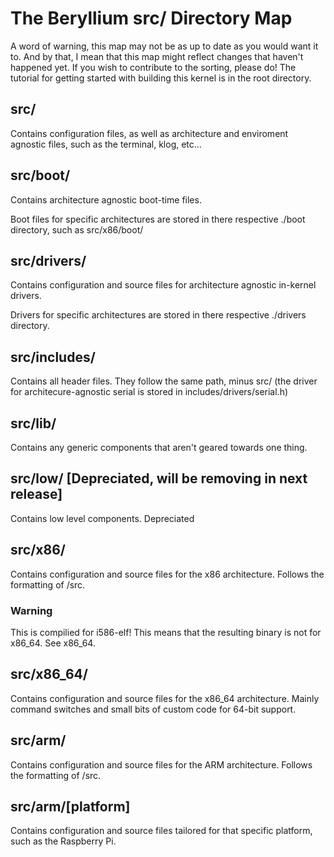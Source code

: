 The Beryllium src/ Directory Map
====================

A word of warning, this map may not be as up to date as you would want it to. And by that, I mean that this map might reflect changes that haven't happened yet. If you wish to contribute to the sorting, please do! The tutorial for getting started with building this kernel is in the root directory.

src/
---------
Contains configuration files, as well as architecture and enviroment agnostic files, such as the terminal, klog, etc...

src/boot/
---------
Contains architecture agnostic boot-time files. 

Boot files for specific architectures are stored in there respective ./boot directory, such as src/x86/boot/

src/drivers/
---------
Contains configuration and source files for architecture agnostic in-kernel drivers.

Drivers for specific architectures are stored in there respective ./drivers directory.

src/includes/
---------
Contains all header files. They follow the same path, minus src/ (the driver for architecure-agnostic serial is stored in includes/drivers/serial.h)

src/lib/
---------
Contains any generic components that aren't geared towards one thing.

src/low/ [Depreciated, will be removing in next release]
---------
Contains low level components. Depreciated

src/x86/
---------
Contains configuration and source files for the x86 architecture. Follows the formatting of /src.
### Warning
This is compilied for i586-elf! This means that the resulting binary is not for x86_64. See x86_64.

src/x86_64/
---------
Contains configuration and source files for the x86_64 architecture. Mainly command switches and small bits of custom code for 64-bit support.

src/arm/
---------
Contains configuration and source files for the ARM architecture. Follows the formatting of /src.

src/arm/[platform]
---------
Contains configuration and source files tailored for that specific platform, such as the Raspberry Pi.